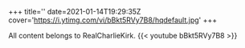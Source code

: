 +++
title=''
date=2021-01-14T19:29:35Z
cover='https://i.ytimg.com/vi/bBkt5RVy7B8/hqdefault.jpg'
+++

All content belongs to RealCharlieKirk.
{{< youtube bBkt5RVy7B8 >}}
